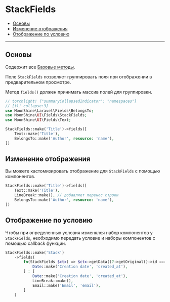 # StackFields

- [Основы](#basics)
- [Изменение отображения](#edit-view)
- [Отображение по условию](#view-condition)

---

<a name="basics"></a>
## Основы

Содержит все [Базовые методы](/docs/{{version}}/fields/basic-methods).

Поле `StackFields` позволяет группировать поля при отображении в предварительном просмотре.

Метод `fields()` должен принимать массив полей для группировки.

```php
// torchlight! {"summaryCollapsedIndicator": "namespaces"}
// [tl! collapse:3]
use MoonShine\Laravel\Fields\BelongsTo;
use MoonShine\UI\Fields\StackFields;
use MoonShine\UI\Fields\Text;

StackFields::make('Title')->fields([
    Text::make('Title'),
    BelongsTo::make('Author', resource: 'name'),
])
```

<a name="edit-view"></a>
## Изменение отображения

Вы можете кастомизировать отображение для `StackFields` с помощью компонентов.

```php
StackFields::make('Title')->fields([
    Text::make('Title'),
    LineBreak::make(), // добавляет перенос строки
    BelongsTo::make('Author', resource: 'name'),
])
```

<a name="view-condition"></a>
## Отображение по условию

Чтобы при определенных условия изменялся набор компонентов у `StackFields`, необходимо передать условие и наборы компонентов с помощью callback функции.

```php
StackFields::make('Stack')
    ->fields(
        fn(StackFields $ctx) => $ctx->getData()?->getOriginal()->id === 3 ? [
            Date::make('Creation date', 'created_at'),
        ] : [
            Date::make('Creation date', 'created_at'),
            LineBreak::make(),
            Email::make('Email', 'email'),
        ]
    )
```
